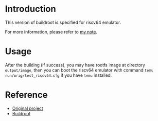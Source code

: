 # Introduction
This version of buildroot is specified for riscv64 emulator.

For more information, please refer to [my note](https://hackmd.io/s/BJkgV_A_V).

# Usage
After the building (if success), you may have rootfs image at directory `output/image`, then you can boot the riscv64 emulator with command `temu run/orig/test_riscv64.cfg` if you have `temu` installed.

# Reference
- [Original project](https://bellard.org/tinyemu/buildroot.html)
- [Buildroot](https://buildroot.org/)